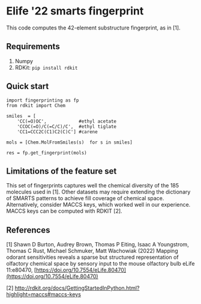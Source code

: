 # Elife '22 smarts fingerprint

This code computes the 42-element substructure fingerprint, as in \[1\].

## Requirements
1. Numpy
1. RDKit: `pip install rdkit`

## Quick start
```
import fingerprinting as fp
from rdkit import Chem

smiles  = [
	'CC(=O)OC',            #ethyl acetate
	'CCOC(=O)/C(=C/C)/C',  #ethyl tiglate
	'CC1=CCC2C(C1)C2(C)C'] #carene

mols = [Chem.MolFromSmiles(s)  for s in smiles]

res = fp.get_fingerprint(mols)

```

## Limitations of the feature set
This set of fingerprints captures well the chemical diversity of the 185 molecules used in [1]. Other datasets may require extending the dictionary of SMARTS patterns to achieve fill coverage of chemical space. Alternatively, consider MACCS keys, which worked well in our experience. MACCS keys can be computed with RDKIT \[2\].


## References
[1] Shawn D Burton, Audrey Brown, Thomas P Eiting, Isaac A Youngstrom, Thomas C Rust, Michael Schmuker, Matt Wachowiak (2022) Mapping odorant sensitivities reveals a sparse but structured representation of olfactory chemical space by sensory input to the mouse olfactory bulb eLife 11:e80470, [https://doi.org/10.7554/eLife.80470](https://doi.org/10.7554/eLife.80470)

[2] http://rdkit.org/docs/GettingStartedInPython.html?highlight=maccs#maccs-keys